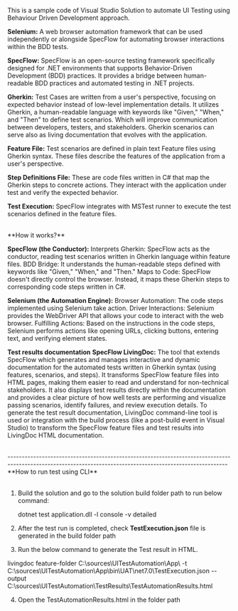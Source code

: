 This is a sample code of Visual Studio Solution to automate UI Testing using Behaviour Driven Development approach.
<br>

**Selenium:**
A web browser automation framework that can be used independently or alongside SpecFlow for automating browser interactions within the BDD tests.

**SpecFlow:**
SpecFlow is an open-source testing framework specifically designed for .NET environments that supports Behavior-Driven Development (BDD) practices. 
It provides a bridge between human-readable BDD practices and automated testing in .NET projects.

**Gherkin:**
Test Cases are written from a user's perspective, focusing on expected behavior instead of low-level implementation details.
It utilizes Gherkin, a human-readable language with keywords like "Given," "When," and "Then" to define test scenarios. 
Which will improve communication between developers, testers, and stakeholders.
Gherkin scenarios can serve also as living documentation that evolves with the application.

**Feature File:** 
Test scenarios are defined in plain text Feature files using Gherkin syntax. 
These files describe the features of the application from a user's perspective.

**Step Definitions File:**
These are code files written in C# that map the Gherkin steps to concrete actions. 
They interact with the application under test and verify the expected behavior.

**Test Execution:** 
SpecFlow integrates with MSTest runner to execute the test scenarios defined in the feature files.


<br>
**How it works?**
<br>

**SpecFlow (the Conductor):**
Interprets Gherkin: SpecFlow acts as the conductor, reading test scenarios written in Gherkin language within feature files.
BDD Bridge: It understands the human-readable steps defined with keywords like "Given," "When," and "Then."
Maps to Code: SpecFlow doesn't directly control the browser. Instead, it maps these Gherkin steps to corresponding code steps written in C#.

**Selenium (the Automation Engine):**
Browser Automation: The code steps implemented using Selenium take action.
Driver Interactions: Selenium provides the WebDriver API that allows your code to interact with the web browser.
Fulfilling Actions: Based on the instructions in the code steps, Selenium performs actions like opening URLs, clicking buttons, entering text, and verifying element states.

**Test results documentation**
**SpecFlow LivingDoc:**
The tool that extends SpecFlow which generates and manages interactive and dynamic documentation for the automated tests written in Gherkin syntax (using features, scenarios, and steps).
It transforms SpecFlow feature files into HTML pages, making them easier to read and understand for non-technical stakeholders. 
It also displays test results directly within the documentation and provides a clear picture of how well tests are performing and visualize passing scenarios, identify failures, and review execution details.
To generate the test result documentation, LivingDoc command-line tool is used or integration with the build process (like a post-build event in Visual Studio) to transform the SpecFlow feature files and test results into LivingDoc HTML documentation.


<br>
<be>
-----------------------------------------------------------------------------------------------------------------------------------------------------------
**How to run test using CLI**
<br>
<br>
	
1) Build the solution and go to the solution build folder path to run below command:

   dotnet test application.dll -l console -v detailed

2) After the test run is completed, check **TestExecution.json** file is generated in the build folder path

3) Run the below command to generate the Test result in HTML.
	
livingdoc feature-folder C:\sources\UITestAutomation\App\ -t C:\sources\UITestAutomation\App\bin\UAT\net7.0\TestExecution.json --output C:\sources\UITestAutomation\TestResults\TestAutomationResults.html

4) Open the TestAutomationResults.html in the folder path
